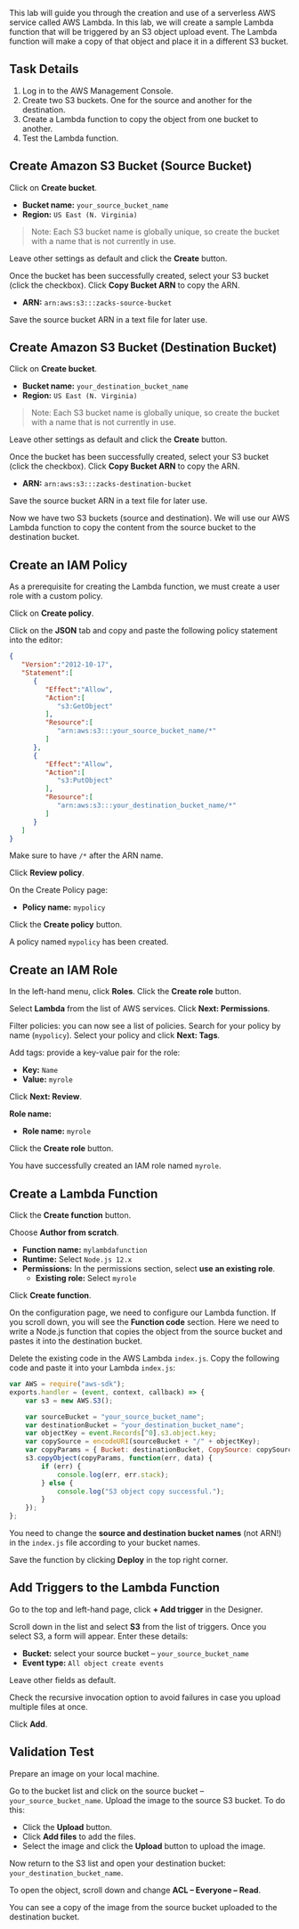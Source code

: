 This lab will guide you through the creation and use of a serverless AWS service called AWS Lambda. In this lab, we will create a sample Lambda function that will be triggered by an S3 object upload event. The Lambda function will make a copy of that object and place it in a different S3 bucket.

## Task Details

1. Log in to the AWS Management Console.
2. Create two S3 buckets. One for the source and another for the destination.
3. Create a Lambda function to copy the object from one bucket to another.
4. Test the Lambda function.

## Create Amazon S3 Bucket (Source Bucket)

Click on **Create bucket**.

- **Bucket name:** `your_source_bucket_name`
- **Region:** `US East (N. Virginia)`

> Note: Each S3 bucket name is globally unique, so create the bucket with a name that is not currently in use.

Leave other settings as default and click the **Create** button.

Once the bucket has been successfully created, select your S3 bucket (click the checkbox).
Click **Copy Bucket ARN** to copy the ARN.

- **ARN:** `arn:aws:s3:::zacks-source-bucket`

Save the source bucket ARN in a text file for later use.

## Create Amazon S3 Bucket (Destination Bucket)

Click on **Create bucket**.

- **Bucket name:** `your_destination_bucket_name`
- **Region:** `US East (N. Virginia)`

> Note: Each S3 bucket name is globally unique, so create the bucket with a name that is not currently in use.

Leave other settings as default and click the **Create** button.

Once the bucket has been successfully created, select your S3 bucket (click the checkbox).
Click **Copy Bucket ARN** to copy the ARN.

- **ARN:** `arn:aws:s3:::zacks-destination-bucket`

Save the source bucket ARN in a text file for later use.

Now we have two S3 buckets (source and destination).
We will use our AWS Lambda function to copy the content from the source bucket to the destination bucket.

## Create an IAM Policy

As a prerequisite for creating the Lambda function, we must create a user role with a custom policy.

Click on **Create policy**.

Click on the **JSON** tab and copy and paste the following policy statement into the editor:

```json
{
   "Version":"2012-10-17",
   "Statement":[
      {
         "Effect":"Allow",
         "Action":[
            "s3:GetObject"
         ],
         "Resource":[
            "arn:aws:s3:::your_source_bucket_name/*"
         ]
      },
      {
         "Effect":"Allow",
         "Action":[
            "s3:PutObject"
         ],
         "Resource":[
            "arn:aws:s3:::your_destination_bucket_name/*"
         ]
      }
   ]
}
```

Make sure to have `/*` after the ARN name.

Click **Review policy**.

On the Create Policy page:

- **Policy name:** `mypolicy`

Click the **Create policy** button.

A policy named `mypolicy` has been created.

## Create an IAM Role

In the left-hand menu, click **Roles**.
Click the **Create role** button.

Select **Lambda** from the list of AWS services.
Click **Next: Permissions**.

Filter policies: you can now see a list of policies. Search for your policy by name (`mypolicy`).
Select your policy and click **Next: Tags**.

Add tags: provide a key-value pair for the role:

- **Key:** `Name`
- **Value:** `myrole`

Click **Next: Review**.

**Role name:**

- **Role name:** `myrole`

Click the **Create role** button.

You have successfully created an IAM role named `myrole`.

## Create a Lambda Function

Click the **Create function** button.

Choose **Author from scratch**.

- **Function name:** `mylambdafunction`
- **Runtime:** Select `Node.js 12.x`
- **Permissions:** In the permissions section, select **use an existing role**.
    - **Existing role:** Select `myrole`

Click **Create function**.

On the configuration page, we need to configure our Lambda function.
If you scroll down, you will see the **Function code** section. Here we need to write a Node.js function that copies the object from the source bucket and pastes it into the destination bucket.

Delete the existing code in the AWS Lambda `index.js`.
Copy the following code and paste it into your Lambda `index.js`:

```javascript
var AWS = require("aws-sdk");
exports.handler = (event, context, callback) => {
    var s3 = new AWS.S3();

    var sourceBucket = "your_source_bucket_name";
    var destinationBucket = "your_destination_bucket_name";
    var objectKey = event.Records[^0].s3.object.key;
    var copySource = encodeURI(sourceBucket + "/" + objectKey);
    var copyParams = { Bucket: destinationBucket, CopySource: copySource, Key: objectKey };
    s3.copyObject(copyParams, function(err, data) {
        if (err) {
            console.log(err, err.stack);
        } else {
            console.log("S3 object copy successful.");
        }
    });
};
```

You need to change the **source and destination bucket names** (not ARN!) in the `index.js` file according to your bucket names.

Save the function by clicking **Deploy** in the top right corner.

## Add Triggers to the Lambda Function

Go to the top and left-hand page, click **+ Add trigger** in the Designer.

Scroll down in the list and select **S3** from the list of triggers.
Once you select S3, a form will appear.
Enter these details:

- **Bucket:** select your source bucket – `your_source_bucket_name`
- **Event type:** `All object create events`

Leave other fields as default.

Check the recursive invocation option to avoid failures in case you upload multiple files at once.

Click **Add**.

## Validation Test

Prepare an image on your local machine.

Go to the bucket list and click on the source bucket – `your_source_bucket_name`.
Upload the image to the source S3 bucket. To do this:

- Click the **Upload** button.
- Click **Add files** to add the files.
- Select the image and click the **Upload** button to upload the image.

Now return to the S3 list and open your destination bucket: `your_destination_bucket_name`.

To open the object, scroll down and change **ACL – Everyone – Read**.

You can see a copy of the image from the source bucket uploaded to the destination bucket.


